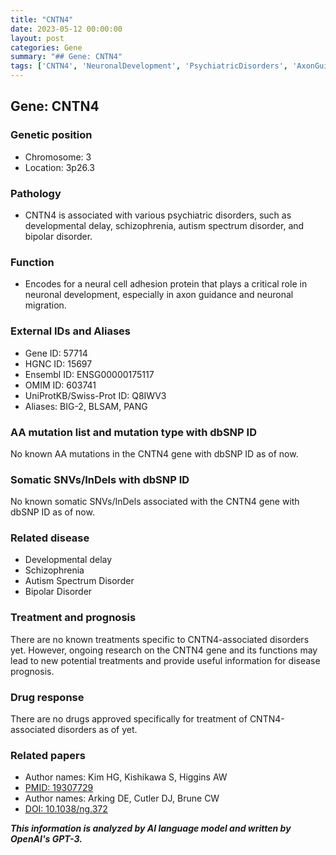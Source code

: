 ```yaml
---
title: "CNTN4"
date: 2023-05-12 00:00:00
layout: post
categories: Gene
summary: "## Gene: CNTN4"
tags: ['CNTN4', 'NeuronalDevelopment', 'PsychiatricDisorders', 'AxonGuidance', 'NeuronalMigration', 'GeneticInformation', 'DiseasePrognosis', 'DrugResponse']
---
```


## Gene: CNTN4

### Genetic position
- Chromosome: 3
- Location: 3p26.3

### Pathology
- CNTN4 is associated with various psychiatric disorders, such as developmental delay, schizophrenia, autism spectrum disorder, and bipolar disorder.

### Function
- Encodes for a neural cell adhesion protein that plays a critical role in neuronal development, especially in axon guidance and neuronal migration.

### External IDs and Aliases
- Gene ID: 57714
- HGNC ID: 15697
- Ensembl ID: ENSG00000175117
- OMIM ID: 603741
- UniProtKB/Swiss-Prot ID: Q8IWV3
- Aliases: BIG-2, BLSAM, PANG

### AA mutation list and mutation type with dbSNP ID
No known AA mutations in the CNTN4 gene with dbSNP ID as of now.

### Somatic SNVs/InDels with dbSNP ID
No known somatic SNVs/InDels associated with the CNTN4 gene with dbSNP ID as of now.

### Related disease
- Developmental delay
- Schizophrenia
- Autism Spectrum Disorder
- Bipolar Disorder

### Treatment and prognosis
There are no known treatments specific to CNTN4-associated disorders yet. However, ongoing research on the CNTN4 gene and its functions may lead to new potential treatments and provide useful information for disease prognosis.

### Drug response
There are no drugs approved specifically for treatment of CNTN4-associated disorders as of yet.

### Related papers
- Author names: Kim HG, Kishikawa S, Higgins AW
- [PMID: 19307729]([Click](https://pubmed.ncbi.nlm.nih.gov/19307729/))
- Author names: Arking DE, Cutler DJ, Brune CW
- [DOI: 10.1038/ng.372]([Click](https://www.nature.com/articles/ng.372))

**_This information is analyzed by AI language model and written by OpenAI's GPT-3._**